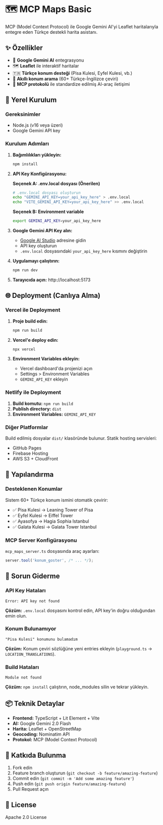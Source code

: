 # 🗺️ MCP Maps Basic

MCP (Model Context Protocol) ile Google Gemini AI'yi Leaflet haritalarıyla entegre eden Türkçe destekli harita asistanı.

## ✨ Özellikler

- 🤖 **Google Gemini AI** entegrasyonu
- 🗺️ **Leaflet** ile interaktif haritalar  
- 🇹🇷 **Türkçe konum desteği** (Pisa Kulesi, Eyfel Kulesi, vb.)
- 📍 **Akıllı konum arama** (60+ Türkçe-İngilizce çeviri)
- 🔄 **MCP protokolü** ile standardize edilmiş AI-araç iletişimi

## 🚀 Yerel Kurulum

### Gereksinimler
- Node.js (v16 veya üzeri)
- Google Gemini API key

### Kurulum Adımları

1. **Bağımlılıkları yükleyin:**
   ```bash
   npm install
   ```

2. **API Key Konfigürasyonu:**
   
   **Seçenek A: .env.local dosyası (Önerilen)**
   ```bash
   # .env.local dosyası oluşturun
   echo "GEMINI_API_KEY=your_api_key_here" > .env.local
   echo "VITE_GEMINI_API_KEY=your_api_key_here" >> .env.local
   ```
   
   **Seçenek B: Environment variable**
   ```bash
   export GEMINI_API_KEY=your_api_key_here
   ```

3. **Google Gemini API Key alın:**
   - [Google AI Studio](https://makersuite.google.com/app/apikey) adresine gidin
   - API key oluşturun
   - `.env.local` dosyasındaki `your_api_key_here` kısmını değiştirin

4. **Uygulamayı çalıştırın:**
   ```bash
   npm run dev
   ```

5. **Tarayıcıda açın:** http://localhost:5173

## 🌐 Deployment (Canlıya Alma)

### Vercel ile Deployment

1. **Proje build edin:**
   ```bash
   npm run build
   ```

2. **Vercel'e deploy edin:**
   ```bash
   npx vercel
   ```

3. **Environment Variables ekleyin:**
   - Vercel dashboard'da projenizi açın
   - Settings > Environment Variables
   - `GEMINI_API_KEY` ekleyin

### Netlify ile Deployment

1. **Build komutu:** `npm run build`
2. **Publish directory:** `dist`
3. **Environment Variables:** `GEMINI_API_KEY`

### Diğer Platformlar

Build edilmiş dosyalar `dist/` klasöründe bulunur. Statik hosting servisleri:
- GitHub Pages
- Firebase Hosting  
- AWS S3 + CloudFront

## 🔧 Yapılandırma

### Desteklenen Konumlar
Sistem 60+ Türkçe konum ismini otomatik çevirir:
- ✅ Pisa Kulesi → Leaning Tower of Pisa
- ✅ Eyfel Kulesi → Eiffel Tower
- ✅ Ayasofya → Hagia Sophia Istanbul
- ✅ Galata Kulesi → Galata Tower Istanbul

### MCP Server Konfigürasyonu
`mcp_maps_server.ts` dosyasında araç ayarları:
```typescript
server.tool('konum_goster', /* ... */);
```

## 🐛 Sorun Giderme

### API Key Hataları
```
Error: API key not found
```
**Çözüm:** `.env.local` dosyasını kontrol edin, API key'in doğru olduğundan emin olun.

### Konum Bulunamıyor
```
"Pisa Kulesi" konumunu bulamadım
```
**Çözüm:** Konum çeviri sözlüğüne yeni entries ekleyin (`playground.ts` → `LOCATION_TRANSLATIONS`).

### Build Hataları
```
Module not found
```
**Çözüm:** `npm install` çalıştırın, node_modules silin ve tekrar yükleyin.

## 📦 Teknik Detaylar

- **Frontend:** TypeScript + Lit Element + Vite
- **AI:** Google Gemini 2.0 Flash
- **Harita:** Leaflet + OpenStreetMap
- **Geocoding:** Nominatim API
- **Protokol:** MCP (Model Context Protocol)

## 🤝 Katkıda Bulunma

1. Fork edin
2. Feature branch oluşturun (`git checkout -b feature/amazing-feature`)
3. Commit edin (`git commit -m 'Add some amazing feature'`)
4. Push edin (`git push origin feature/amazing-feature`)
5. Pull Request açın

## 📄 License

Apache 2.0 License
